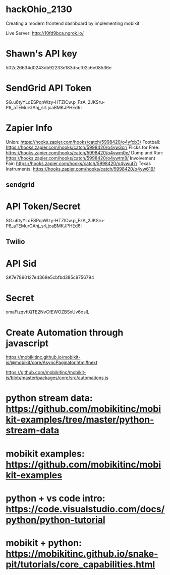 # hackOhio_2130
 Creating a modern frontend dashboard by implementing mobikit

 Live Server:
http://10fd9bca.ngrok.io/

 # Shawn's API key
 502c26634d0243db92233e183d5cf02c6e08536e  

 # SendGrid API Token
 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

 # Zapier Info
Union: https://hooks.zapier.com/hooks/catch/5998420/o4yfcb3/
Football: https://hooks.zapier.com/hooks/catch/5998420/o4yw3cr/
Flicks for Free: https://hooks.zapier.com/hooks/catch/5998420/o4ywm0e/
Dump and Run: https://hooks.zapier.com/hooks/catch/5998420/o4ywtm8/
Involvement Fair: https://hooks.zapier.com/hooks/catch/5998420/o4ywut7/
Texas Instruments: https://hooks.zapier.com/hooks/catch/5998420/o4yw619/


## sendgrid
# API Token/Secret
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

## Twilio
# API Sid
SK7e7890127e4368e5cbfbd385c9756794
# Secret
xmaFizqvftQTE2NvCfEWOZBSxUv6osIL


# Create Automation through javascript
https://mobikitinc.github.io/mobikit-js/@mobikit/core/AsyncPaginator.html#next

https://github.com/mobikitinc/mobikit-js/blob/master/packages/core/src/automations.js


# python stream data: https://github.com/mobikitinc/mobikit-examples/tree/master/python-stream-data

# mobikit examples: https://github.com/mobikitinc/mobikit-examples

# python + vs code intro: https://code.visualstudio.com/docs/python/python-tutorial

# mobikit + python: https://mobikitinc.github.io/snake-pit/tutorials/core_capabilities.html